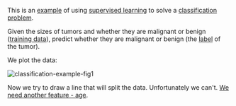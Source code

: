This is an [example](supervised-example) of using [supervised learning](supervised-learning) to solve a [classification problem](classifier).

Given the sizes of tumors and whether they are malignant or benign ([training data](training-data)), predict whether they are malignant or benign (the [label](labels) of the tumor).

We plot the data:

![classification-example-fig1](png/classification-example-fig1)

Now we try to draw a line that will split the data. Unfortunately we can't. [We need another feature - age](classification-example-part2).
